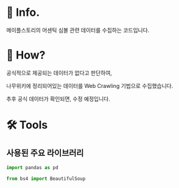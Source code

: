 # 📌 Info.
메이플스토리의 어센틱 심볼 관련 데이터를 수집하는 코드입니다.

# 🧐 How?
공식적으로 제공되는 데이터가 없다고 판단하여,

나무위키에 정리되어있는 데이터를 Web Crawling 기법으로 수집했습니다.

추후 공식 데이터가 확인되면, 수정 예정입니다.

# 🛠️ Tools
## 사용된 주요 라이브러리

```python
import pandas as pd
```

```python
from bs4 import BeautifulSoup
```
